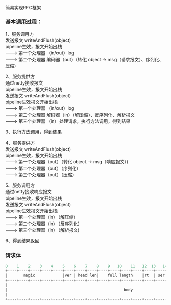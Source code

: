 简易实现RPC框架

### 基本调用过程：
1、服务调用方<br />
发送报文 writeAndFlush(object)<br />
pipeline生效，报文开始出栈<br />
---> 第一个处理器 （in/out）log <br />
---> 第二个处理器 编码器（out）（转化 object -> msg（请求报文）、序列化、压缩)<br />


2、服务提供方<br />
通过netty接收报文<br />
pipeline生效，报文开始出栈<br />
发送报文 writeAndFlush(object)<br />
pipeline生效报文开始出栈<br />
---> 第一个处理器 （in/out）log <br />
---> 第二个处理器 解码器（in）（解压缩）、反序列化、解析报文<br />
---> 第三个处理器 （in）处理请求，执行方法调用，得到结果<br />

3、执行方法调用，得到结果

4、服务提供方<br />
发送报文 writeAndFlush(object)<br />
pipeline生效，报文开始出栈<br />
---> 第一个处理器（out）（转化 object -> msg（响应报文）)<br />
---> 第二个处理器（out）（序列化）<br />
---> 第三个处理器（out）（压缩）<br />

5、服务调用方<br />
通过netty接收响应报文<br />
pipeline生效，报文开始出栈<br />
发送报文 writeAndFlush(object)<br />
pipeline生效报文开始出栈<br />
---> 第一个处理器（in）（解压缩）<br />
---> 第二个处理器（in）（反序列化）<br />
---> 第三个处理器（in）（解析报文)<br />

6、得到结果返回

### 请求体
~~~ java
0    1    2    3    4    5    6    7    8    9   10    11   12  13   14   15   16   17   18   19    20   21  22   23
+----+----+----+----+----+----+----+----+----+----+----+----+----+----+----+----+----+----+----+----+----+----+----+
|       magic            |ver | head len|    full length    |rt  | ser|com |             request id                |
+----+----+----+----+----+----+----+----+----+----+----+----+----+----+----+----+----+----+----+----+----+----+----+
|                                                                                                                  |
|                                                   body                                                           |
|                                                                                                                  |
+----+----+----+----+----+----+----+----+----+----+----+----+----+----+----+----+----+----+----+----+----+----+----+
~~~
